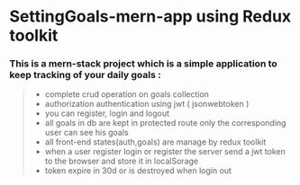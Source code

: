 # SettingGoals-mern-app using Redux toolkit
### This is  a mern-stack project which is a simple  application to keep tracking of your daily goals :
> - complete crud operation  on goals collection
> - authorization  authentication using jwt ( jsonwebtoken ) 
> - you can register, login and logout 
> - all goals in db are kept in protected route only the corresponding user can see his goals 
> - all front-end states(auth,goals) are manage by redux toolkit 
> - when a user register login or register the server send a jwt token to the browser and store it in localSorage 
> - token expire in 30d or is destroyed when login out 

